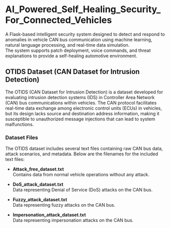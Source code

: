 # AI_Powered_Self_Healing_Security_For_Connected_Vehicles

A Flask-based intelligent security system designed to detect and respond to anomalies in vehicle CAN bus communication using machine learning, natural language processing, and real-time data simulation.  
The system supports patch deployment, voice commands, and threat explanations to provide a self-healing automotive environment.

## OTIDS Dataset (CAN Dataset for Intrusion Detection)

The OTIDS (CAN Dataset for Intrusion Detection) is a dataset developed for evaluating intrusion detection systems (IDS) in Controller Area Network (CAN) bus communications within vehicles. The CAN protocol facilitates real-time data exchange among electronic control units (ECUs) in vehicles, but its design lacks source and destination address information, making it susceptible to unauthorized message injections that can lead to system malfunctions.

### Dataset Files

The OTIDS dataset includes several text files containing raw CAN bus data, attack scenarios, and metadata. Below are the filenames for the included text files:


- **Attack_free_dataset.txt**  
  Contains data from normal vehicle operations without any attack.

- **DoS_attack_dataset.txt**  
  Data representing Denial of Service (DoS) attacks on the CAN bus.

- **Fuzzy_attack_dataset.txt**  
  Data representing fuzzy attacks on the CAN bus.

- **Impersonation_attack_dataset.txt**  
  Data representing impersonation attacks on the CAN bus.
  